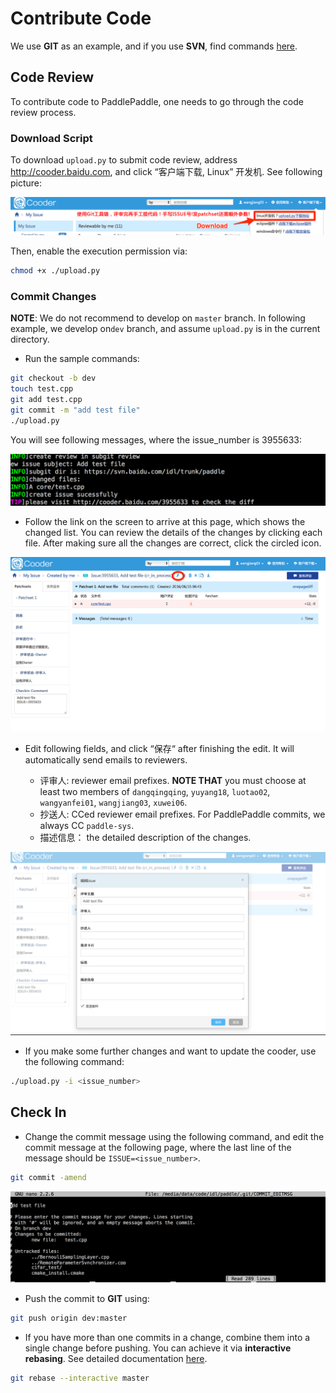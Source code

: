 Contribute Code
===============

We use **GIT** as an example, and if you use **SVN**, find commands [here](http://svnbook.red-bean.com/en/1.7/svn.ref.html).

## Code Review

To contribute code to PaddlePaddle, one needs to go through the code review process.

### Download Script

To download `upload.py` to submit code review, address <http://cooder.baidu.com>, and click “客户端下载, Linux” 开发机. See following picture:

![download upload.py](upload_py.png)

Then, enable the execution permission via:

```bash
chmod +x ./upload.py 
```

### Commit Changes

**NOTE**: We do not recommend to develop on `master` branch. In following example, we develop on`dev` branch, and assume `upload.py` is in the current directory.

+ Run the sample commands:

```bash
git checkout -b dev
touch test.cpp
git add test.cpp
git commit -m "add test file"
./upload.py
```

You will see following messages, where the issue_number is 3955633:

![cooder](upload.png)

+ Follow the link on the screen to arrive at this page, which shows the changed list. You can review the details of the changes by clicking each file. After making sure all the changes are correct, click the circled icon.

![cooder screen](cooder_page.png)

+ Edit following fields, and click “保存“ after finishing the edit. It will automatically send emails to reviewers.

  - 评审人: reviewer email prefixes. **NOTE THAT** you must choose at least two members of `dangqingqing`, `yuyang18`, `luotao02`, `wangyanfei01`, `wangjiang03`, `xuwei06`.
  - 抄送人: CCed reviewer email prefixes. For PaddlePaddle commits, we always CC `paddle-sys`.
  - 描述信息： the detailed description of the changes.

![cooder edit](cooder_edit.png)

+ If you make some further changes and want to update the cooder, use the following command:

```bash
./upload.py -i <issue_number>
```
## Check In

+ Change the commit message using the following command, and edit the commit message at the following page, where the last line of the message should be `ISSUE=<issue_number>`.

```bash
git commit -amend
```

![commit message](commit_message.png)

+ Push the commit to **GIT** using:

```bash
git push origin dev:master
```

+ If you have more than one commits in a change, combine them into a single change before pushing. You can achieve it via **interactive rebasing**. See detailed documentation [here](https://git-scm.com/book/en/v2/Git-Branching-Rebasing).

```bash
git rebase --interactive master
```
